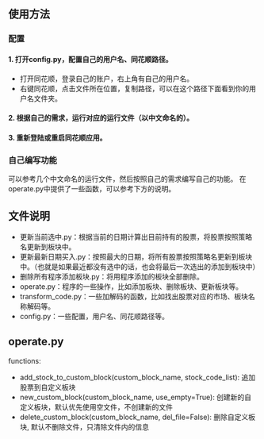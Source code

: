 ## 使用方法
### 配置
#### 1. 打开config.py，配置自己的用户名、同花顺路径。 
- 打开同花顺，登录自己的账户，右上角有自己的用户名。
- 右键同花顺，点击文件所在位置，复制路径，可以在这个路径下面看到你的用户名文件夹。
#### 2. 根据自己的需求，运行对应的运行文件（以中文命名的）。
#### 3. 重新登陆或重启同花顺应用。
### 自己编写功能
可以参考几个中文命名的运行文件，然后按照自己的需求编写自己的功能。
在operate.py中提供了一些函数，可以参考下方的说明。


## 文件说明
- 更新当前选中.py：根据当前的日期计算出目前持有的股票，将股票按照策略名更新到板块中。
- 更新最新日期买入.py：按照最大的日期，将所有股票按照策略名更新到板块中。（也就是如果最近都没有选中的话，也会将最后一次选出的添加到板块中）
- 删除所有程序添加板块.py：将用程序添加的板块全部删除。
- operate.py：程序的一些操作，比如添加板块、删除板块、更新板块等。
- transform_code.py：一些加解码的函数，比如找出股票对应的市场、板块名称解码等。
- config.py：一些配置，用户名、同花顺路径等。


## operate.py
functions:
- add_stock_to_custom_block(custom_block_name, stock_code_list): 追加股票到自定义板块
- new_custom_block(custom_block_name, use_empty=True): 创建新的自定义板块，默认优先使用空文件，不创建新的文件
- delete_custom_block(custom_block_name, del_file=False): 删除自定义板块, 默认不删除文件，只清除文件内的信息